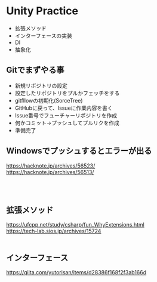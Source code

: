 # Unity Practice

* 拡張メソッド
* インターフェースの実装
* DI
* 抽象化


## Gitでまずやる事

* 新規リポジトリの設定
* 設定したリポジトリをプルかフェッチをする
* gitfllowの初期化(SorceTree)
* GitHubに戻って、Issueに作業内容を書く
* Issue番号でフューチャーリポジトリを作成
* 何かコミット→プッシュしてプルリクを作成
* 準備完了

## Windowsでプッシュするとエラーが出る

https://hacknote.jp/archives/56523/<br>
https://hacknote.jp/archives/56513/<br>



<br><br>
## 拡張メソッド
https://ufcpp.net/study/csharp/fun_WhyExtensions.html<br>
https://tech-lab.sios.jp/archives/15724<br>
<br>
## インターフェース
https://qiita.com/yutorisan/items/d28386f168f2f3ab166d

